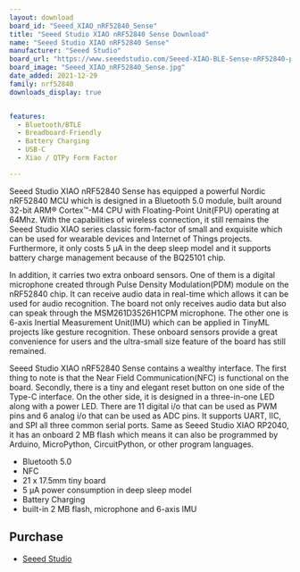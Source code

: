 ```yaml
---
layout: download
board_id: "Seeed_XIAO_nRF52840_Sense"
title: "Seeed Studio XIAO nRF52840 Sense Download"
name: "Seeed Studio XIAO nRF52840 Sense"
manufacturer: "Seeed Studio"
board_url: "https://www.seeedstudio.com/Seeed-XIAO-BLE-Sense-nRF52840-p-5253.html"
board_image: "Seeed_XIAO_nRF52840_Sense.jpg"
date_added: 2021-12-29
family: nrf52840
downloads_display: true


features:
  - Bluetooth/BTLE
  - Breadboard-Friendly
  - Battery Charging
  - USB-C
  - Xiao / QTPy Form Factor

---
```


Seeed Studio XIAO nRF52840 Sense has equipped a powerful Nordic nRF52840 MCU which is designed in a Bluetooth 5.0 module, built around 32-bit ARM® Cortex™-M4 CPU with Floating-Point Unit(FPU) operating at 64Mhz. With the capabilities of wireless connection, it still remains the Seeed Studio XIAO series classic form-factor of small and exquisite which can be used for wearable devices and Internet of Things projects. Furthermore, it only costs 5 μA in the deep sleep model and it supports battery charge management because of the BQ25101 chip.

In addition, it carries two extra onboard sensors. One of them is a digital microphone created through Pulse Density Modulation(PDM) module on the nRF52840 chip. It can receive audio data in real-time which allows it can be used for audio recognition. The board not only receives audio data but also can speak through the MSM261D3526H1CPM microphone. The other one is 6-axis Inertial Measurement Unit(IMU) which can be applied in TinyML projects like gesture recognition. These onboard sensors provide a great convenience for users and the ultra-small size feature of the board has still remained.

Seeed Studio XIAO nRF52840 Sense contains a wealthy interface. The first thing to note is that the Near Field Communication(NFC) is functional on the board. Secondly, there is a tiny and elegant reset button on one side of the Type-C interface. On the other side, it is designed in a three-in-one LED along with a power LED. There are 11 digital i/o that can be used as PWM pins and 6 analog i/o that can be used as ADC pins. It supports UART, IIC, and SPI all three common serial ports. Same as Seeed Studio XIAO RP2040, it has an onboard 2 MB flash which means it can also be programmed by Arduino, MicroPython, CircuitPython, or other program languages.

* Bluetooth 5.0
* NFC
* 21 x 17.5mm tiny board
* 5 μA power consumption in deep sleep model
* Battery Charging
* built-in 2 MB flash, microphone and 6-axis IMU 

## Purchase
* [Seeed Studio](https://www.seeedstudio.com/Seeed-XIAO-BLE-Sense-nRF52840-p-5253.html)
